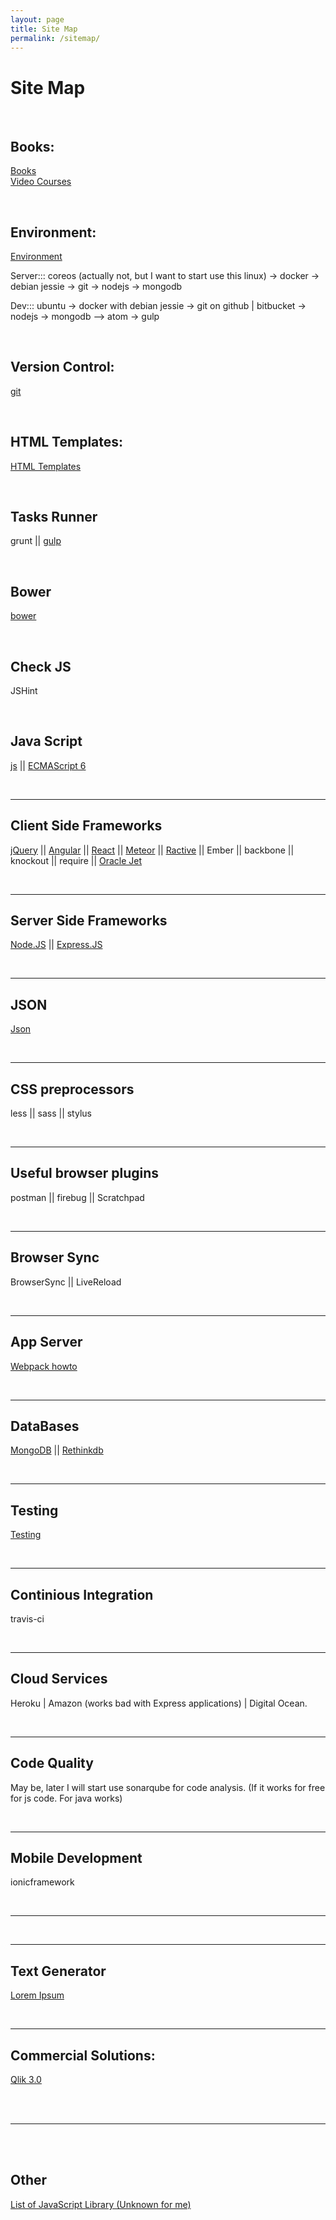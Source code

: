 ```yaml
---
layout: page
title: Site Map
permalink: /sitemap/
---
```



# Site Map


<br/>

## Books:

[Books](/books-for-free/)  
[Video Courses](/video-courses-for-free/)


<br/>

## Environment:

<a href="/env/">Environment</a> <br/>

Server::: coreos (actually not, but I want to start use this linux) -> docker -> debian jessie -> git -> nodejs -> mongodb  

Dev::: ubuntu -> docker with debian jessie -> git on github \| bitbucket -> nodejs -> mongodb --> atom -> gulp


<br/>

## Version Control:

<a href="/git/">git</a>


<br/>

## HTML Templates:

<a href="/html-templates/">HTML Templates</a>


<br/>

## Tasks Runner

grunt || <a href="/tasks-runner/gulp/">gulp</a>


<br/>

## Bower

<a href="/bower/">bower</a>


<br/>

## Check JS

JSHint


<br/>

## Java Script

<a href="/frontend/js/">js</a> ||
<a href="/frontend/es6/">ECMAScript 6</a>



<br/>
<hr/>

## Client Side Frameworks

<a href="/frontend/jquery/">jQuery</a> ||
<a href="/frontend/angular/">Angular</a> ||
<a href="/frontend/react/">React</a> ||
<a href="/frontend/meteor/">Meteor</a> ||
<a href="/frontend/ractive/">Ractive</a> ||
Ember ||
backbone ||
knockout ||
require ||
<a href="/js/oracle-jet/">Oracle Jet</a>



<br/>
<hr/>


## Server Side Frameworks

<a href="/backend/nodejs/">Node.JS</a> ||
<a href="/backend/expressjs/">Express.JS</a>


<br/>
<hr/>


## JSON

<a href="/json/">Json</a>


<br/>
<hr/>


## CSS preprocessors

less || sass || stylus


<br/>
<hr/>


## Useful browser plugins

postman || firebug || Scratchpad


<br/>
<hr/>


## Browser Sync

BrowserSync || LiveReload


<br/>
<hr/>


## App Server

<a href="https://github.com/gcdeng/webpack-howto" rel="nofollow">Webpack howto</a>



<br/>
<hr/>


## DataBases

<a href="/databases/mongodb/">MongoDB</a> ||
<a href="/databases/rethinkdb/">Rethinkdb</a>



<br/>
<hr/>


## Testing

<a href="/testing/">Testing</a>


<br/>
<hr/>


## Continious Integration

travis-ci

<br/>
<hr/>


## Cloud Services

Heroku | Amazon (works bad with Express applications) | Digital Ocean.



<br/>
<hr/>


## Code Quality

May be, later I will start use sonarqube for code analysis. (If it works for free for js code. For java works)



<br/>
<hr/>


## Mobile Development

ionicframework

<br/>
<hr/>


<br/>
<hr/>


## Text Generator

<a href="http://www.lipsum.com" rel="nofollow">Lorem Ipsum</a>


<br/>
<hr/>


## Commercial Solutions:  

<a href="/commercial/qlik/3.0/">Qlik 3.0</a>


<br/>
<br/>
<hr/>
<br/>
<br/>





## Other

[List of JavaScript Library (Unknown for me)](/js-library-list/)
